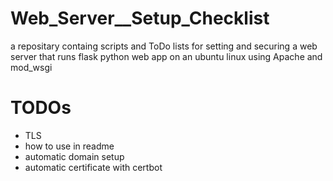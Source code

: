 # Web_Server__Setup_Checklist
a repositary containg scripts and ToDo lists for setting and securing a web server that runs flask python web app on an ubuntu linux using Apache and mod_wsgi

# TODOs    
* TLS
* how to use in readme    
* automatic domain setup    
* automatic certificate with certbot    

